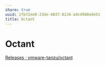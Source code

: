 ```yaml
---
share: true
uuid: 2fb72ee8-23de-4037-8134-a4c4980ede51
title: Octant
---
```

# Octant
[Releases · vmware-tanzu/octant](https://github.com/vmware-tanzu/octant/releases)